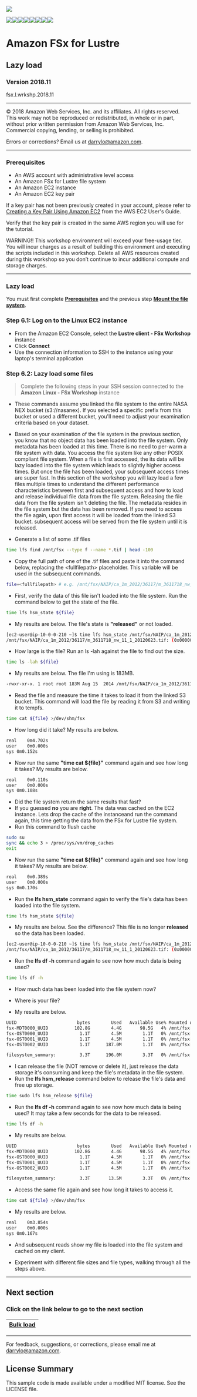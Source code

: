 ![](https://s3.amazonaws.com/aws-us-east-1/tutorial/AWS_logo_PMS_300x180.png)

![](https://s3.amazonaws.com/aws-us-east-1/tutorial/100x100_benefit_available.png)![](https://s3.amazonaws.com/aws-us-east-1/tutorial/100x100_benefit_ingergration.png)![](https://s3.amazonaws.com/aws-us-east-1/tutorial/100x100_benefit_ecryption-lock.png)![](https://s3.amazonaws.com/aws-us-east-1/tutorial/100x100_benefit_fully-managed.png)![](https://s3.amazonaws.com/aws-us-east-1/tutorial/100x100_benefit_lowcost-affordable.png)![](https://s3.amazonaws.com/aws-us-east-1/tutorial/100x100_benefit_performance.png)![](https://s3.amazonaws.com/aws-us-east-1/tutorial/100x100_benefit_scalable.png)![](https://s3.amazonaws.com/aws-us-east-1/tutorial/100x100_benefit_storage.png)

# **Amazon FSx for Lustre**

## Lazy load

### Version 2018.11

fsx.l.wrkshp.2018.11

---

© 2018 Amazon Web Services, Inc. and its affiliates. All rights reserved. This work may not be  reproduced or redistributed, in whole or in part, without prior written permission from Amazon Web Services, Inc. Commercial copying, lending, or selling is prohibited.

Errors or corrections? Email us at [darrylo@amazon.com](mailto:darrylo@amazon.com).

---
### Prerequisites

* An AWS account with administrative level access
* An Amazon FSx for Lustre file system
* An Amazon EC2 instance
* An Amazon EC2 key pair

If a key pair has not been previously created in your account, please refer to [Creating a Key Pair Using Amazon EC2](http://docs.aws.amazon.com/AWSEC2/latest/UserGuide/ec2-key-pairs.html#having-ec2-create-your-key-pair) from the AWS EC2 User's Guide.  

Verify that the key pair is created in the same AWS region you will use for the tutorial.

WARNING!! This workshop environment will exceed your free-usage tier. You will incur charges as a result of building this environment and executing the scripts included in this workshop. Delete all AWS resources created during this workshop so you don’t continue to incur additional compute and storage charges.

---
### Lazy load

You must first complete [**Prerequisites**](../0-prerequisites) and the previous step [**Mount the file system**](../4-mount-file-system).

### Step 6.1: Log on to the Linux EC2 instance

- From the Amazon EC2 Console, select the **Lustre client - FSx Workshop** instance
- Click **Connect**
- Use the connection information to SSH to the instance using your laptop's terminal application

### Step 6.2: Lazy load some files

> Complete the following steps in your SSH session connected to the **Amazon Linux - FSx Workshop** instance

- These commands assume you linked the file system to the entire NASA NEX bucket (s3://nasanex). If you selected a specific prefix from this bucket or used a different bucket, you'll need to adjust your examination criteria based on your dataset.

- Based on your examination of the file system in the previous section, you know that no object data has been loaded into the file system. Only metadata has been loaded at this time. There is no need to per-warm a file system with data. You access the file system like any other POSIX compliant file system. When a file is first accessed, the its data will be lazy loaded into the file system which leads to slightly higher access times. But once the file has been loaded, your subsequent access times are super fast. In this section of the workshop you will lazy load a few files multiple times to understand the different performance characteristics between first and subsequent access and how to load and release individual file data from the file system. Releasing the file data from the file system isn't deleting the file. The metadata resides in the file system but the data has been removed. If you need to access the file again, upon first access it will be loaded from the linked S3 bucket. subsequent access will be served from the file system until it is released.


- Generate a list of some .tif files

```sh
time lfs find /mnt/fsx --type f --name *.tif | head -100
```

- Copy the full path of one of the .tif files and paste it into the command below, replacing the \<fullfilepath\> placeholder. This variable will be used in the subsequent commands.

```sh
file=<fullfilepath> # e.g. /mnt/fsx/NAIP/ca_1m_2012/36117/m_3611718_nw_11_1_20120623.tif
```

- First, verify the data of this file isn't loaded into the file system. Run the command below to get the state of the file.

```sh
time lfs hsm_state ${file}

```

- My results are below. The file's state is **"released"** or not loaded.

```sh
[ec2-user@ip-10-0-0-210 ~]$ time lfs hsm_state /mnt/fsx/NAIP/ca_1m_2012/36117/m_3611718_nw_11_1_20120623.tif
/mnt/fsx/NAIP/ca_1m_2012/36117/m_3611718_nw_11_1_20120623.tif: (0x0000000d) released exists archived, archive_id:1
```

- How large is the file? Run an ls -lah against the file to find out the size.

```sh
time ls -lah ${file}
```

- My results are below. The file I'm using is 183MB.
```sh
-rwxr-xr-x. 1 root root 183M Aug 15  2014 /mnt/fsx/NAIP/ca_1m_2012/36117/m_3611718_nw_11_1_20120623.tif
```

- Read the file and measure the time it takes to load it from the linked S3 bucket. This command will load the file by reading it from S3 and writing it to tempfs.

```sh
time cat ${file} >/dev/shm/fsx
```

- How long did it take? My results are below.

```sh
real	0m4.702s
user	0m0.000s
sys	0m0.152s
```

- Now run the same **"time cat ${file}"** command again and see how long it takes? My results are below.

```sh
real	0m0.110s
user	0m0.000s
sys	0m0.108s
```

- Did the file system return the same results that fast?
- If you guessed **no** you are **right**. The data was cached on the EC2 instance. Lets drop the cache of the instanceand run the command again, this time getting the data from the FSx for Lustre file system.
- Run this command to flush cache

```sh
sudo su
sync && echo 3 > /proc/sys/vm/drop_caches
exit

```

- Now run the same **"time cat ${file}"** command again and see how long it takes? My results are below.

```sh
real	0m0.389s
user	0m0.000s
sys	0m0.170s
```

- Run the **lfs hsm_state** command again to verify the file's data has been loaded into the file system.

```sh
time lfs hsm_state ${file}

```

- My results are below. See the difference? This file is no longer **released** so the data has been loaded.

```sh
[ec2-user@ip-10-0-0-210 ~]$ time lfs hsm_state /mnt/fsx/NAIP/ca_1m_2012/36117/m_3611718_nw_11_1_20120623.tif
/mnt/fsx/NAIP/ca_1m_2012/36117/m_3611718_nw_11_1_20120623.tif: (0x00000009) exists archived, archive_id:1
```

- Run the **lfs df -h** command again to see now how much data is being used?

```sh
time lfs df -h

```

- How much data has been loaded into the file system now?
- Where is your file?

- My results are below.

```sh
UUID                       bytes        Used   Available Use% Mounted on
fsx-MDT0000_UUID          102.8G        4.4G       98.5G   4% /mnt/fsx[MDT:0]
fsx-OST0000_UUID            1.1T        4.5M        1.1T   0% /mnt/fsx[OST:0]
fsx-OST0001_UUID            1.1T        4.5M        1.1T   0% /mnt/fsx[OST:1]
fsx-OST0002_UUID            1.1T      187.0M        1.1T   0% /mnt/fsx[OST:2]

filesystem_summary:         3.3T      196.0M        3.3T   0% /mnt/fsx
```

- I can release the file (NOT remove or delete it), just release the data storage it's consuming and keep the file's metadata in the file system.
- Run the **lfs hsm_release** command below to release the file's data and free up storage.

```sh
time sudo lfs hsm_release ${file}

```

- Run the **lfs df -h** command again to see now how much data is being used? It may take a few seconds for the data to be released.
 
```sh
time lfs df -h

```
- My results are below.

```sh
UUID                       bytes        Used   Available Use% Mounted on
fsx-MDT0000_UUID          102.8G        4.4G       98.5G   4% /mnt/fsx[MDT:0]
fsx-OST0000_UUID            1.1T        4.5M        1.1T   0% /mnt/fsx[OST:0]
fsx-OST0001_UUID            1.1T        4.5M        1.1T   0% /mnt/fsx[OST:1]
fsx-OST0002_UUID            1.1T        4.5M        1.1T   0% /mnt/fsx[OST:2]

filesystem_summary:         3.3T       13.5M        3.3T   0% /mnt/fsx
```

- Access the same file again and see how long it takes to access it.

```sh
time cat ${file} >/dev/shm/fsx

```

- My results are below.

```sh
real	0m3.854s
user	0m0.000s
sys	0m0.167s
```

- And subsequent reads show my file is loaded into the file system and cached on my client.

- Experiment with different file sizes and file types, walking through all the steps above.


---
## Next section
### Click on the link below to go to the next section

| [**Bulk load**](../7-bulk-load) |
| :---
---

For feedback, suggestions, or corrections, please email me at [darrylo@amazon.com](mailto:darrylo@amazon.com).

## License Summary

This sample code is made available under a modified MIT license. See the LICENSE file.


